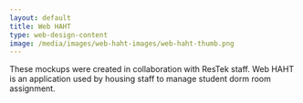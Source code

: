 ```yaml
---
layout: default 
title: Web HAHT
type: web-design-content
image: /media/images/web-haht-images/web-haht-thumb.png
---
```


These mockups were created in collaboration with ResTek staff. Web HAHT is an
application used by housing staff to manage student dorm room assignment. 
